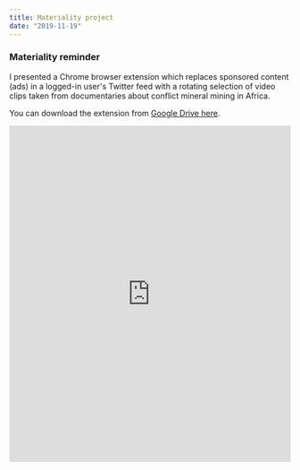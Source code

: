 ```yaml
---
title: Materiality project
date: "2019-11-19"
---
```


### Materiality reminder

I presented a Chrome browser extension which replaces sponsored content (ads) in a logged-in user's Twitter feed with a rotating selection of video clips taken from documentaries about conflict mineral mining in Africa.

You can download the extension from [Google Drive here](https://drive.google.com/file/d/11fxHW_P05Dspmu97sySmCvASD_urYIZ-/view?usp=sharing).

<div style="padding:119.26% 0 0 0;position:relative;"><iframe src="https://player.vimeo.com/video/380540097?loop=1&color=ffffff&title=0&byline=0&portrait=0" style="position:absolute;top:0;left:0;width:100%;height:100%;" frameborder="0" allow="autoplay; fullscreen" allowfullscreen></iframe></div><script src="https://player.vimeo.com/api/player.js"></script>
